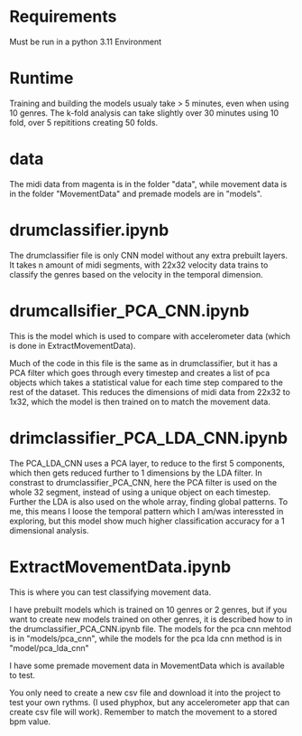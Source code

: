# Requirements

Must be run in a python 3.11 Environment

# Runtime

Training and building the models usualy take > 5 minutes, even when using 10 genres.
The k-fold analysis can take slightly over 30 minutes using 10 fold, over 5 repititions creating 50 folds.

# data

The midi data from magenta is in the folder "data", while movement data is in the folder "MovementData" and premade models are in "models".

# drumclassifier.ipynb

The drumclassifier file is only CNN model without any extra prebuilt layers. It takes n amount of midi segments, with 22x32 velocity data trains to classify the genres based on the velocity in the temporal dimension.

# drumcallsifier_PCA_CNN.ipynb

This is the model which is used to compare with accelerometer data (which is done in ExtractMovementData).

Much of the code in this file is the same as in drumclassifier, but it has a PCA filter which goes through every timestep and creates a list of pca objects which takes a statistical value for each time step compared to the rest of the dataset. This reduces the dimensions of midi data from 22x32 to 1x32, which the model is then trained on to match the movement data.

# drimclassifier_PCA_LDA_CNN.ipynb

The PCA_LDA_CNN uses a PCA layer, to reduce to the first 5 components, which then gets reduced further to 1 dimensions by the LDA filter. In constrast to drumclassifier_PCA_CNN, here the PCA filter is used on the whole 32 segment, instead of using a unique object on each timestep. Further the LDA is also used on the whole array, finding global patterns. To me, this means I loose the temporal pattern which I am/was interessted in exploring, but this model show much higher classification accuracy for a 1 dimensional analysis.

# ExtractMovementData.ipynb

This is where you can test classifying movement data.

I have prebuilt models which is trained on 10 genres or 2 genres, but if you want to create new models trained on other genres, it is described how to in the drumclassifier_PCA_CNN.ipynb file.
The models for the pca cnn mehtod is in "models/pca_cnn", while the models for the pca lda cnn method is in "model/pca_lda_cnn"

I have some premade movement data in MovementData which is available to test.

You only need to create a new csv file and download it into the project to test your own rythms. (I used phyphox, but any accelerometer app that can create csv file will work). Remember to match the movement to a stored bpm value.
